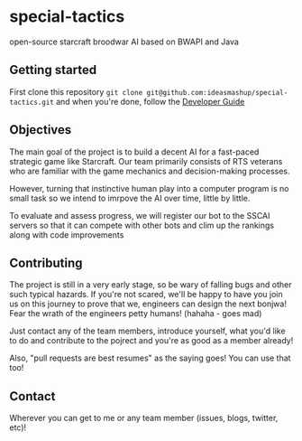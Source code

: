 # special-tactics

open-source starcraft broodwar AI based on BWAPI and Java


## Getting started

First clone this repository ```git clone git@github.com:ideasmashup/special-tactics.git``` and when you're done, follow the [Developer Guide](docs/guide.md)


## Objectives

The main goal of the project is to build a decent AI for a fast-paced strategic game like Starcraft. Our team primarily consists of RTS veterans who are familiar with the game mechanics and decision-making processes.

However, turning that instinctive human play into a computer program is no small task so we intend to imrpove the AI over time, little by little.

To evaluate and assess progress, we will register our bot to the SSCAI servers so that it can compete with other bots and clim up the rankings along with code improvements


## Contributing

The project is still in a very early stage, so be wary of falling bugs and other such typical hazards. If you're not scared, we'll be happy to have you join us on this journey to prove that we, engineers can design the next bonjwa! Fear the wrath of the engineers petty humans! (hahaha - goes mad)

Just contact any of the team members, introduce yourself, what you'd like to do and contribute to the pojrect and you're as good as a member already!

Also, "pull requests are best resumes" as the saying goes! You can use that too!


## Contact

Wherever you can get to me or any team member (issues, blogs, twitter, etc)!